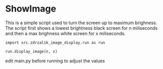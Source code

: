 # ShowImage


This is a simple script used to turn the screen up to maximum brighness.  The script first shows a lowest brightness black screen for n miliseconds and then a max brighness white screen for x miliseconds.

```
import src.zdrzalik_image_display.run as run

run.display_image(n, x)
```

edit main.py before running to adjust the values

